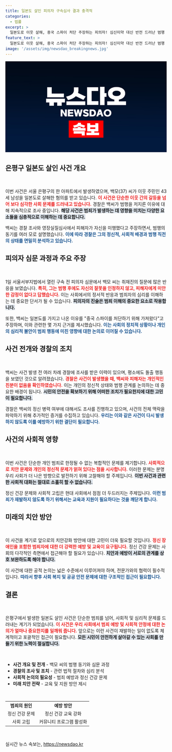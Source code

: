 ```yaml
---
title: 일본도 살인 피의자 구속심사 결과 충격적
categories:
  - 법률
excerpt: >
  일본도로 이웃 살해, 중국 스파이 처단 주장하는 피의자! 심신미약 대신 반전 드러난 범행 동기 속사정은? 클릭하고 싶게 만드는 충격적인 이야기!
feature_text: >
  일본도로 이웃 살해, 중국 스파이 처단 주장하는 피의자! 심신미약 대신 반전 드러난 범행 동기 속사정은? 클릭하고 싶게 만드는 충격적인 이야기!
image: '/assets/img/newsdao_breakingnews.jpg'
---
```


<p><img src="/assets/img/newsdao_breakingnews.jpg" alt="cryptoinkorea 속보" /></p>

<h2 data-ke-size="size26">은평구 일본도 살인 사건 개요</h2>

<p data-ke-size="size16">&nbsp;</p>

<p>이번 사건은 서울 은평구의 한 아파트에서 발생하였으며, 백모(37) 씨가 이웃 주민인 43세 남성을 일본도로 살해한 혐의를 받고 있습니다. <b><span style="color: #ee2323;">이 사건은 단순한 이웃 간의 갈등을 넘어 보다 심각한 사회 문제를 드러내고 있습니다.</span></b> 경찰은 백씨가 범행을 저지른 이유에 대해 지속적으로 조사 중입니다. <b><span style="background-color: #21538527;">해당 사건은 범죄가 발생하는 데 영향을 미치는 다양한 요소들을 심층적으로 이해하는 데 중요합니다.</span></b> </p>

<p>백씨는 경찰 조사와 영장실질심사에서 피해자가 자신을 미행했다고 주장하면서, 범행의 동기를 여러 모로 설명했습니다. <b><span style="color: #1a5490;">이에 따라 경찰은 그의 정신적, 사회적 배경과 범행 직전의 상태를 면밀히 분석하고 있습니다.</span></b> </p>

<h2 data-ke-size="size26">피의자 심문 과정과 주요 주장</h2>

<p data-ke-size="size16">&nbsp;</p>

<p>1일 서울서부지법에서 열린 구속 전 피의자 심문에서 백모 씨는 취재진의 질문에 많은 반응을 보였습니다. <b><span style="color: #ee2323;">특히, 그는 범행 후에도 자신의 잘못을 인정하지 않고, 피해자에게 미안한 감정이 없다고 답했습니다.</span></b> 이는 사회에서의 정서적 반응과 범죄자의 심리를 이해하는 데 중요한 단서가 될 수 있습니다. <b><span style="background-color: #21538527;">피의자의 진술은 범죄 이해의 중요한 요소로 작용합니다.</span></b> </p>

<p>또한, 백씨는 일본도를 가지고 나온 이유를 "중국 스파이를 처단하기 위해 가져왔다"고 주장하며, 이와 관련한 몇 가지 근거를 제시했습니다. <b><span style="color: #1a5490;">이는 사회의 정치적 상황이나 개인의 심리적 불안이 범죄 행동에 미친 영향에 대한 논의로 이어질 수 있습니다.</span></b> </p>

<h2 data-ke-size="size26">사건 전개와 경찰의 조치</h2>

<p data-ke-size="size16">&nbsp;</p>

<p>백씨는 사건 발생 전 여러 차례 경찰에 조사를 받은 이력이 있으며, 평소에도 돌출 행동을 보였던 것으로 알려졌습니다. <b><span style="color: #ee2323;">경찰은 사건이 발생했을 때, 백씨와 피해자는 개인적인 친분이 없음을 확인하였습니다.</span></b> 이는 개인의 정신적 상태와 범행 관계를 논의하는 데 중요한 배경이 됩니다. <b><span style="background-color: #21538527;">시민의 안전을 확보하기 위해 어떠한 조치가 필요한지에 대한 고민이 필요합니다.</span></b> </p>

<p>경찰은 백씨의 정신 병력 여부에 대해서도 조사를 진행하고 있으며, 사건의 전체 맥락을 파악하기 위해 추가적인 증거를 수집하고 있습니다. <b><span style="color: #1a5490;">우리는 이와 같은 사건이 다시 발생하지 않도록 이를 예방하기 위한 결단이 필요합니다.</span></b> </p>

<h2 data-ke-size="size26">사건의 사회적 영향</h2>

<p data-ke-size="size16">&nbsp;</p>

<p>이번 사건은 단순한 개인 범죄로 한정될 수 없는 복합적인 문제를 제기합니다. <b><span style="color: #ee2323;">사회적으로 치안 문제와 개인의 정신적 문제가 얽혀 있다는 점을 시사합니다.</span></b> 이러한 문제는 분명 우리 사회가 더 나은 방향으로 발전하기 위해 고찰해야 할 주제입니다. <b><span style="background-color: #21538527;">이번 사건과 관련한 사회적 대화는 절대로 소홀히 할 수 없습니다.</span></b> </p>

<p>정신 건강 문제와 사회적 고립은 현대 사회에서 점점 더 두드러지는 주제입니다. <b><span style="color: #1a5490;">이런 범죄가 재발하지 않도록 하기 위해서는 교육과 지원이 필요하다는 것을 깨닫게 합니다.</span></b> </p>

<h2 data-ke-size="size26">미래의 치안 방안</h2>

<p data-ke-size="size16">&nbsp;</p>

<p>이 사건을 계기로 앞으로의 치안강화 방안에 대한 고민이 더욱 필요할 것입니다. <b><span style="color: #ee2323;">정신 장애인을 포함한 범죄자에 대한 더 강력한 예방 및 교육이 요구됩니다.</span></b> 정신 건강 문제는 사회의 다각적인 측면에서 접근해야 할 필요가 있습니다. <b><span style="background-color: #21538527;">치안과 예방이 서로의 관계를 상호 보완하도록 해야 합니다.</span></b> </p>

<p>이 사건에 대한 공적 논의는 넓은 수준에서 이루어져야 하며, 전문가와의 협력이 필수적입니다. <b><span style="color: #1a5490;">따라서 향후 사회 복지 및 공공 안전 문제에 대한 구조적인 접근이 필요합니다.</span></b> </p>

<h2 data-ke-size="size26">결론</h2>

<p data-ke-size="size16">&nbsp;</p>

<p>은평구에서 발생한 일본도 살인 사건은 단순한 범죄를 넘어, 사회적 및 심리적 문제를 드러내는 계기가 되었습니다. <b><span style="color: #ee2323;">이 사건은 우리 사회에서 범죄 예방 및 사회적 안정에 대한 논의가 얼마나 중요한지를 일깨워 줍니다.</span></b> 앞으로는 이런 사건이 재발하는 일이 없도록 체계적이고 포괄적인 접근이 필요합니다. <b><span style="background-color: #21538527;">모든 시민이 안전하게 살아갈 수 있는 사회를 만들기 위한 노력이 절실합니다.</span></b> </p>

<p data-ke-size="size16">&nbsp;</p>

<ul>
  <li><b>사건 개요 및 전개</b> - 백모 씨의 범행 동기와 심문 과정</li>
  <li><b>경찰의 조사 및 조치</b> - 관련 법적 절차와 심리 분석</li>
  <li><b>사회적 논의의 필요성</b> - 범죄 예방과 정신 건강 문제</li>
  <li><b>미래 치안 전략</b> - 교육 및 지원 방안 제시</li>
</ul>

<p data-ke-size="size16">&nbsp;</p>

<table style="width: 100%; border-collapse: collapse;">
  <tr>
    <td style="text-align: center; height: 17px;"><b>범죄의 원인</b></td>
    <td style="text-align: center; height: 17px;"><b>예방 방안</b></td>
  </tr>
  <tr>
    <td style="text-align: center; height: 17px;">정신 건강 문제</td>
    <td style="text-align: center; height: 17px;">정신 건강 교육 강화</td>
  </tr>
  <tr>
    <td style="text-align: center; height: 17px;">사회 고립</td>
    <td style="text-align: center; height: 17px;">커뮤니티 프로그램 활성화</td>
  </tr>
</table>

<p data-ke-size="size16">&nbsp;</p>
실시간 뉴스 속보는, <a href="https://newsdao.kr" rel="dofollow">https://newsdao.kr</a>



